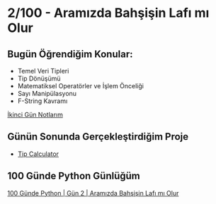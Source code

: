 # 2/100 - Aramızda Bahşişin Lafı mı Olur

## Bugün Öğrendiğim Konular:

* Temel Veri Tipleri
* Tip Dönüşümü
* Matematiksel Operatörler ve İşlem Önceliği
* Sayı Manipülasyonu
* F-String Kavramı

[İkinci Gün Notlarım](https://github.com/cemalcici/100-gunde-python/blob/main/gun-002/day-002.py)

## Günün Sonunda Gerçekleştirdiğim Proje

* [Tip Calculator](https://github.com/cemalcici/100-gunde-python/blob/main/gun-002/project-002.py)

## 100 Günde Python Günlüğüm

[100 Günde Python | Gün 2 | Aramızda Bahşişin Lafı mı Olur](https://www.cemalcici.com/programlama/100-gunde-python-gun-2/)
